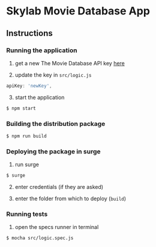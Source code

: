 # Skylab Movie Database App

## Instructions

### Running the application

1. get a new The Movie Database API key [here](https://www.themoviedb.org)

2. update the key in ```src/logic.js```

```js
apiKey: 'newKey',
```

3. start the application

```sh
$ npm start
```

### Building the distribution package

```sh
$ npm run build
```

### Deploying the package in surge

1. run surge

```sh
$ surge
```

2. enter credentials (if they are asked)

3. enter the folder from which to deploy (```build```)

### Running tests

1. open the specs runner in terminal

```sh
$ mocha src/logic.spec.js
```

